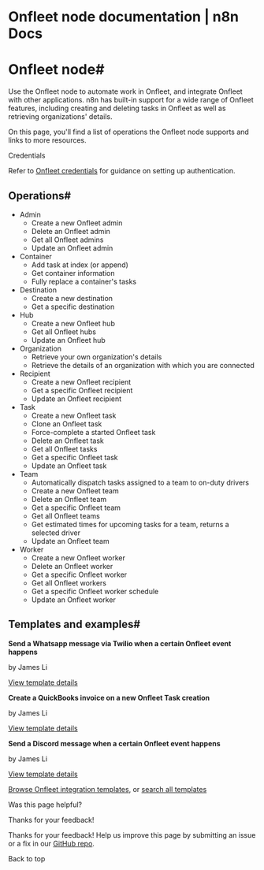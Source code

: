 # Onfleet node documentation | n8n Docs

[ ](https://github.com/n8n-io/n8n-docs/edit/main/docs/integrations/builtin/app-nodes/n8n-nodes-base.onfleet.md "Edit this page")

# Onfleet node#

Use the Onfleet node to automate work in Onfleet, and integrate Onfleet with other applications. n8n has built-in support for a wide range of Onfleet features, including creating and deleting tasks in Onfleet as well as retrieving organizations' details. 

On this page, you'll find a list of operations the Onfleet node supports and links to more resources.

Credentials

Refer to [Onfleet credentials](../../credentials/onfleet/) for guidance on setting up authentication. 

## Operations#

  * Admin
    * Create a new Onfleet admin
    * Delete an Onfleet admin
    * Get all Onfleet admins
    * Update an Onfleet admin
  * Container
    * Add task at index (or append)
    * Get container information
    * Fully replace a container's tasks
  * Destination
    * Create a new destination
    * Get a specific destination
  * Hub
    * Create a new Onfleet hub
    * Get all Onfleet hubs
    * Update an Onfleet hub
  * Organization
    * Retrieve your own organization's details
    * Retrieve the details of an organization with which you are connected
  * Recipient
    * Create a new Onfleet recipient
    * Get a specific Onfleet recipient
    * Update an Onfleet recipient
  * Task
    * Create a new Onfleet task
    * Clone an Onfleet task
    * Force-complete a started Onfleet task
    * Delete an Onfleet task
    * Get all Onfleet tasks
    * Get a specific Onfleet task
    * Update an Onfleet task
  * Team
    * Automatically dispatch tasks assigned to a team to on-duty drivers
    * Create a new Onfleet team
    * Delete an Onfleet team
    * Get a specific Onfleet team
    * Get all Onfleet teams
    * Get estimated times for upcoming tasks for a team, returns a selected driver
    * Update an Onfleet team
  * Worker
    * Create a new Onfleet worker
    * Delete an Onfleet worker
    * Get a specific Onfleet worker
    * Get all Onfleet workers
    * Get a specific Onfleet worker schedule
    * Update an Onfleet worker

## Templates and examples#

**Send a Whatsapp message via Twilio when a certain Onfleet event happens**

by James Li

[View template details](https://n8n.io/workflows/1525-send-a-whatsapp-message-via-twilio-when-a-certain-onfleet-event-happens/)

**Create a QuickBooks invoice on a new Onfleet Task creation**

by James Li

[View template details](https://n8n.io/workflows/1546-create-a-quickbooks-invoice-on-a-new-onfleet-task-creation/)

**Send a Discord message when a certain Onfleet event happens**

by James Li

[View template details](https://n8n.io/workflows/1528-send-a-discord-message-when-a-certain-onfleet-event-happens/)

[Browse Onfleet integration templates](https://n8n.io/integrations/onfleet/), or [search all templates](https://n8n.io/workflows/)

Was this page helpful? 

Thanks for your feedback! 

Thanks for your feedback! Help us improve this page by submitting an issue or a fix in our [GitHub repo](https://github.com/n8n-io/n8n-docs). 

Back to top